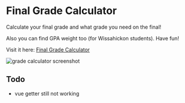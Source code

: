 # Final Grade Calculator
Calculate your final grade and what grade you need on the final!

Also you can find GPA weight too (for Wissahickon students).  Have fun!

Visit it here: [Final Grade Calculator](http://www.finalgradecalculator.ga/)

![grade calculator screenshot](http://i.imgur.com/3fhWn8b.jpg)

## Todo
* vue getter still not working
